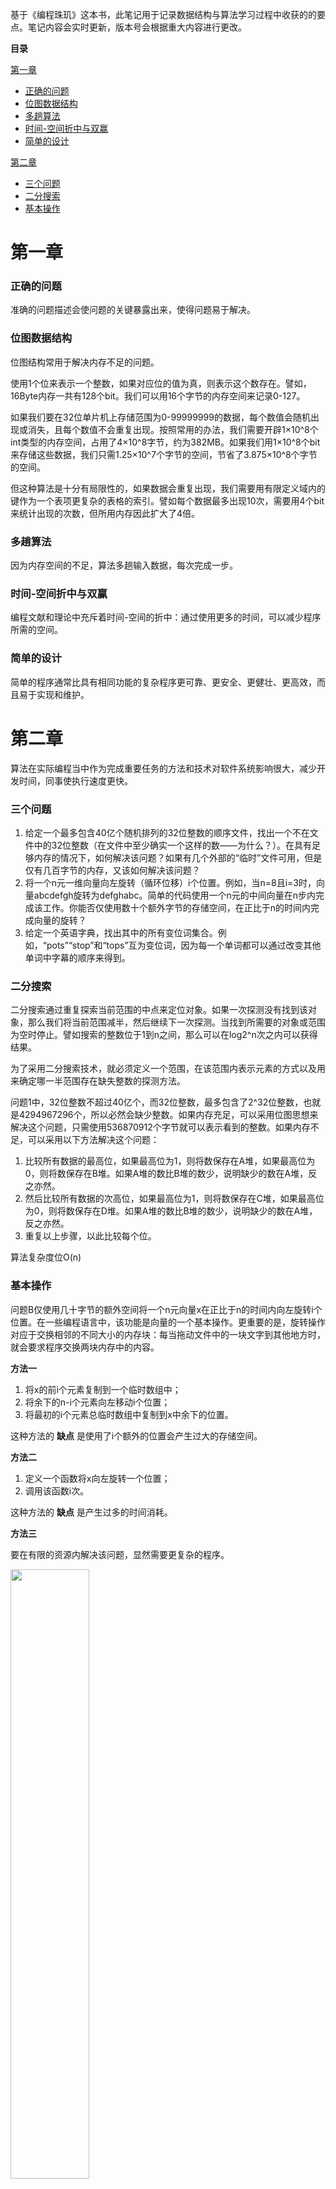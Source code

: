 基于《编程珠玑》这本书，此笔记用于记录数据结构与算法学习过程中收获的的要点。笔记内容会实时更新，版本号会根据重大内容进行更改。

**目录**

<a href="#capture1">第一章</a><br>
- <a href="#The right question">正确的问题</a>
- <a href="#Bitmap data structure">位图数据结构</a>
- <a href="#Multi pass algorithm">多趟算法</a>
- <a href="#Time-Space compromise and win-win">时间-空间折中与双赢</a>
- <a href="#Simple design">简单的设计</a>

<a href="#capture2">第二章</a><br>
- <a href="#Three questions">三个问题</a>
- <a href="Binary searchs">二分搜索</a>
- <a href="Basic operation">基本操作</a>




<h1 id="capture1">第一章</h1>

<h3 id="The right question">正确的问题</h3>

准确的问题描述会使问题的关键暴露出来，使得问题易于解决。

<h3 id="Bitmap data structure">位图数据结构</h3>

位图结构常用于解决内存不足的问题。

使用1个位来表示一个整数，如果对应位的值为真，则表示这个数存在。譬如，16Byte内存一共有128个bit。我们可以用16个字节的内存空间来记录0-127。

如果我们要在32位单片机上存储范围为0-99999999的数据，每个数值会随机出现或消失，且每个数值不会重复出现。按照常用的办法，我们需要开辟1×10^8个int类型的内存空间，占用了4×10^8字节，约为382MB。如果我们用1×10^8个bit来存储这些数据，我们只需1.25×10^7个字节的空间，节省了3.875×10^8个字节的空间。

但这种算法是十分有局限性的，如果数据会重复出现，我们需要用有限定义域内的键作为一个表项更复杂的表格的索引。譬如每个数据最多出现10次，需要用4个bit来统计出现的次数，但所用内存因此扩大了4倍。

<h3 id="Multi pass algorithm">多趟算法</h3>

因为内存空间的不足，算法多趟输入数据，每次完成一步。

<h3 id="Time-Space compromise and win-win">时间-空间折中与双赢</h3>

编程文献和理论中充斥着时间-空间的折中：通过使用更多的时间，可以减少程序所需的空间。

<h3 id="Simple design">简单的设计</h3>

简单的程序通常比具有相同功能的复杂程序更可靠、更安全、更健壮、更高效，而且易于实现和维护。


<h1 id="capture2">第二章</h1>

算法在实际编程当中作为完成重要任务的方法和技术对软件系统影响很大，减少开发时间，同事使执行速度更快。

<h3 id="Three questions">三个问题</h3>

1. 给定一个最多包含40亿个随机排列的32位整数的顺序文件，找出一个不在文件中的32位整数（在文件中至少确实一个这样的数——为什么？）。在具有足够内存的情况下，如何解决该问题？如果有几个外部的“临时”文件可用，但是仅有几百字节的内存，又该如何解决该问题？
2. 将一个n元一维向量向左旋转（循环位移）i个位置。例如，当n=8且i=3时，向量abcdefgh旋转为defghabc。简单的代码使用一个n元的中间向量在n步内完成该工作。你能否仅使用数十个额外字节的存储空间，在正比于n的时间内完成向量的旋转？
3. 给定一个英语字典，找出其中的所有变位词集合。例如，“pots”“stop”和“tops”互为变位词，因为每一个单词都可以通过改变其他单词中字幕的顺序来得到。

<h3 id="Binary search">二分搜索</h3>

二分搜索通过重复探索当前范围的中点来定位对象。如果一次探测没有找到该对象，那么我们将当前范围减半，然后继续下一次探测。当找到所需要的对象或范围为空时停止。譬如搜索的整数位于1到n之间，那么可以在log2^n次之内可以获得结果。

为了采用二分搜索技术，就必须定义一个范围，在该范围内表示元素的方式以及用来确定哪一半范围存在缺失整数的探测方法。

问题1中，32位整数不超过40亿个，而32位整数，最多包含了2^32位整数，也就是4294967296个，所以必然会缺少整数。如果内存充足，可以采用位图思想来解决这个问题，只需使用536870912个字节就可以表示看到的整数。如果内存不足，可以采用以下方法解决这个问题：

  1. 比较所有数据的最高位，如果最高位为1，则将数保存在A堆，如果最高位为0，则将数保存在B堆。如果A堆的数比B堆的数少，说明缺少的数在A堆，反之亦然。
  2. 然后比较所有数据的次高位，如果最高位为1，则将数保存在C堆，如果最高位为0，则将数保存在D堆。如果A堆的数比B堆的数少，说明缺少的数在A堆，反之亦然。
  3. 重复以上步骤，以此比较每个位。

算法复杂度位O(n)

<h3 id="Basic operation">基本操作</h3>

问题B仅使用几十字节的额外空间将一个n元向量x在正比于n的时间内向左旋转i个位置。在一些编程语言中，该功能是向量的一个基本操作。更重要的是，旋转操作对应于交换相邻的不同大小的内存块：每当拖动文件中的一块文字到其他地方时，就会要求程序交换两块内存中的内容。

**方法一**

1. 将x的前i个元素复制到一个临时数组中；
2. 将余下的n-i个元素向左移动i个位置；
3. 将最初的i个元素总临时数组中复制到x中余下的位置。

这种方法的 **缺点** 是使用了i个额外的位置会产生过大的存储空间。

**方法二**

1. 定义一个函数将x向左旋转一个位置；
2. 调用该函数i次。

这种方法的 **缺点** 是产生过多的时间消耗。

**方法三**

要在有限的资源内解决该问题，显然需要更复杂的程序。

<img src="https://github.com/laneston/Pictures/blob/master/Post-Programming%20Pearls%20Note/complex.jpg" width="50%" height="50%">

1. 移动x[0]到临时变量t，然后移动x[i]到x[0]，x[2i]到x[i]，x[3i]到x[2i]...以此类推，直至将x[ai]移动到x[(a-1)i]。
2. 将t移动至x[ai];

以上两步就是这个算法的一趟。

这个算法的元素移动方式有点类似排序算法中的冒泡排序，如果该过程没有移动全部元素，就从x[1]开始再次进行移动，直至所有的元素都已经移动为止。

